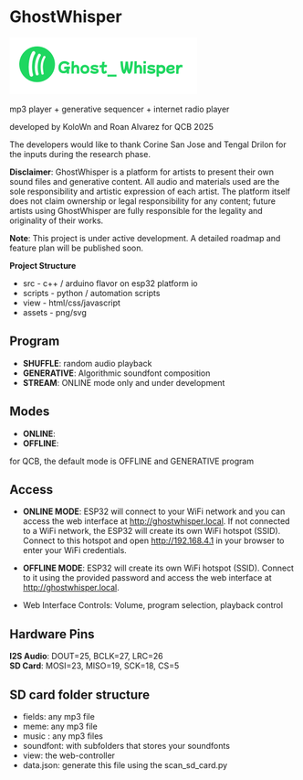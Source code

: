 # GhostWhisper
![GhostWhisper Logo](assets/ghostwhisper.png)

mp3 player + generative sequencer + internet radio player

developed by KoloWn and Roan Alvarez for QCB 2025

The developers would like to thank Corine San Jose and Tengal Drilon for the inputs during the research phase.

**Disclaimer**: GhostWhisper is a platform for artists to present their own sound files and generative content. All audio and materials used are the sole responsibility and artistic expression of each artist. The platform itself does not claim ownership or legal responsibility for any content; future artists using GhostWhisper are fully responsible for the legality and originality of their works.

**Note**: This project is under active development. A detailed roadmap and feature plan will be published soon.

**Project Structure**
- src - c++ / arduino flavor on esp32 platform io 
- scripts - python / automation scripts
- view - html/css/javascript
- assets - png/svg

## Program 

- **SHUFFLE**: random audio playback
- **GENERATIVE**: Algorithmic soundfont composition
- **STREAM**: ONLINE mode only and under development

## Modes

- **ONLINE**: 
- **OFFLINE**: 

for QCB, the default mode is OFFLINE and GENERATIVE program 

## Access
- **ONLINE MODE**: ESP32 will connect to your WiFi network and you can access the web interface at http://ghostwhisper.local.
  If not connected to a WiFi network, the ESP32 will create its own WiFi hotspot (SSID). Connect to this hotspot and open http://192.168.4.1 in your browser to enter your WiFi credentials.
- **OFFLINE MODE**: ESP32 will create its own WiFi hotspot (SSID). Connect to it using the provided password and access the web interface at http://ghostwhisper.local.

- Web Interface Controls: Volume, program selection, playback control


## Hardware Pins

**I2S Audio**: DOUT=25, BCLK=27, LRC=26  
**SD Card**: MOSI=23, MISO=19, SCK=18, CS=5

## SD card folder structure
- fields: any mp3 file
- meme: any mp3 file
- music : any mp3 files
- soundfont: with subfolders that stores your soundfonts
- view: the web-controller
- data.json: generate this file using the scan_sd_card.py